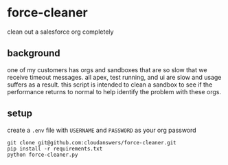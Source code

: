 force-cleaner
=============

clean out a salesforce org completely

background
----------

one of my customers has orgs and sandboxes that are so slow that we receive timeout messages.
all apex, test running, and ui are slow and usage suffers as a result.
this script is intended to clean a sandbox to see if the performance returns to normal to help identify the problem with these orgs.

setup
-----

create a `.env` file with `USERNAME` and `PASSWORD` as your org password

    git clone git@github.com:cloudanswers/force-cleaner.git
    pip install -r requirements.txt
    python force-cleaner.py
